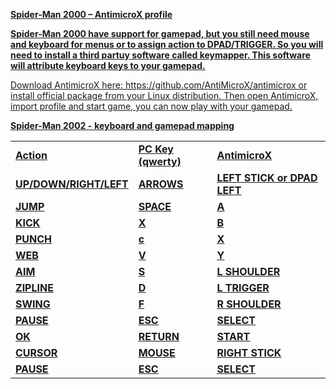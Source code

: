 <u>**Spider-Man 2000 – AntimicroX profile<u>**

**Spider-Man 2000 have support for gamepad, but you still need mouse and keyboard for menus or to assign action to DPAD/TRIGGER. 
So you will need to install a third partuy software called keymapper. This software will attribute keyboard keys to your gamepad.**

Download AntimicroX here: https://github.com/AntiMicroX/antimicrox 
or install official package from your Linux distribution. 
Then open AntimicroX, import profile and start game, you can now play with your gamepad.

<u>**Spider-Man 2002 -**</u> <u>**keyboard and gamepad mapping**</u>

|                        |                     |                             |
|------------------------|---------------------|-----------------------------|
| **Action**             | **PC Key (qwerty)** | **AntimicroX**              |
| **UP/DOWN/RIGHT/LEFT** | **ARROWS**          | **LEFT STICK or DPAD LEFT** |
| **JUMP**               | **SPACE**           | **A**                       |
| **KICK**               | **X**               | **B**                       |
| **PUNCH**              | **c**               | **X**                       |
| **WEB**                | **V**               | **Y**                       |
| **AIM**                | **S**               | **L SHOULDER**              |
| **ZIPLINE**            | **D**               | **L TRIGGER**               |
| **SWING**              | **F**               | **R SHOULDER**              |
| **PAUSE**              | **ESC**             | **SELECT**                  |
| **OK**                 | **RETURN**          | **START**                   |
| **CURSOR**             | **MOUSE**           | **RIGHT STICK**             |
| **PAUSE**              | **ESC**             | **SELECT**                  |

  
  
